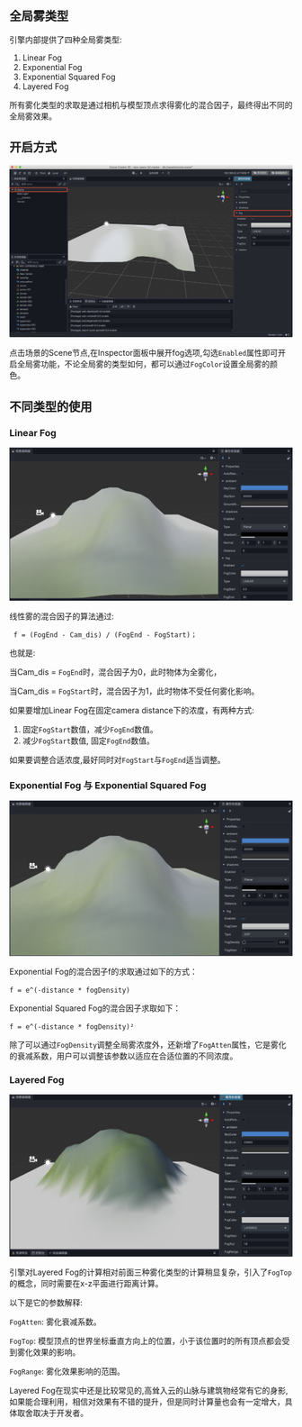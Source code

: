 ## 全局雾类型

引擎内部提供了四种全局雾类型:

1. Linear Fog
2. Exponential Fog
3. Exponential Squared Fog
4. Layered Fog

所有雾化类型的求取是通过相机与模型顶点求得雾化的混合因子，最终得出不同的全局雾效果。

## 开启方式

![image](./fog/fogInspector.png)

点击场景的Scene节点,在Inspector面板中展开fog选项,勾选`Enabled`属性即可开启全局雾功能，不论全局雾的类型如何，都可以通过`FogColor`设置全局雾的颜色。

## 不同类型的使用

### Linear Fog


![image](./fog/linear_fog.png)

线性雾的混合因子的算法通过:

`` f = (FogEnd - Cam_dis) / (FogEnd - FogStart)；``

也就是:

当Cam_dis = `FogEnd`时，混合因子为0，此时物体为全雾化，

当Cam_dis = `FogStart`时，混合因子为1，此时物体不受任何雾化影响。

如果要增加Linear Fog在固定camera distance下的浓度，有两种方式:

1. 固定`FogStart`数值，减少`FogEnd`数值。
2. 减少`FogStart`数值, 固定`FogEnd`数值。

如果要调整合适浓度,最好同时对`FogStart`与`FogEnd`适当调整。

### Exponential Fog 与 Exponential Squared Fog

![image](./fog/expfog.png)

Exponential Fog的混合因子f的求取通过如下的方式：

`` f = e^(-distance * fogDensity) ``

Exponential Squared Fog的混合因子求取如下：

`` f = e^(-distance * fogDensity)² ``

除了可以通过`FogDensity`调整全局雾浓度外，还新增了`FogAtten`属性，它是雾化的衰减系数，用户可以调整该参数以适应在合适位置的不同浓度。

### Layered Fog

![image](./fog/layerfog.png)

引擎对Layered Fog的计算相对前面三种雾化类型的计算稍显复杂，引入了`FogTop`的概念，同时需要在x-z平面进行距离计算。

以下是它的参数解释:

`FogAtten`: 雾化衰减系数。

`FogTop`: 模型顶点的世界坐标垂直方向上的位置，小于该位置时的所有顶点都会受到雾化效果的影响。

`FogRange`: 雾化效果影响的范围。

Layered Fog在现实中还是比较常见的,高耸入云的山脉与建筑物经常有它的身影,如果能合理利用，相信对效果有不错的提升，但是同时计算量也会有一定增大，具体取舍取决于开发者。
